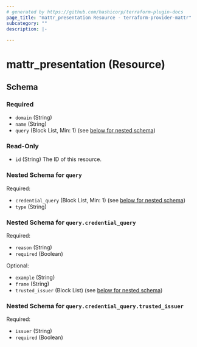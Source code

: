 ```yaml
---
# generated by https://github.com/hashicorp/terraform-plugin-docs
page_title: "mattr_presentation Resource - terraform-provider-mattr"
subcategory: ""
description: |-
  
---
```


# mattr_presentation (Resource)





<!-- schema generated by tfplugindocs -->
## Schema

### Required

- `domain` (String)
- `name` (String)
- `query` (Block List, Min: 1) (see [below for nested schema](#nestedblock--query))

### Read-Only

- `id` (String) The ID of this resource.

<a id="nestedblock--query"></a>
### Nested Schema for `query`

Required:

- `credential_query` (Block List, Min: 1) (see [below for nested schema](#nestedblock--query--credential_query))
- `type` (String)

<a id="nestedblock--query--credential_query"></a>
### Nested Schema for `query.credential_query`

Required:

- `reason` (String)
- `required` (Boolean)

Optional:

- `example` (String)
- `frame` (String)
- `trusted_issuer` (Block List) (see [below for nested schema](#nestedblock--query--credential_query--trusted_issuer))

<a id="nestedblock--query--credential_query--trusted_issuer"></a>
### Nested Schema for `query.credential_query.trusted_issuer`

Required:

- `issuer` (String)
- `required` (Boolean)


